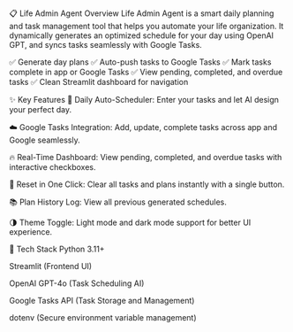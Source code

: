 📋 Life Admin Agent
Overview
Life Admin Agent is a smart daily planning and task management tool that helps you automate your life organization.
It dynamically generates an optimized schedule for your day using OpenAI GPT, and syncs tasks seamlessly with Google Tasks.

✅ Generate day plans
✅ Auto-push tasks to Google Tasks
✅ Mark tasks complete in app or Google Tasks
✅ View pending, completed, and overdue tasks
✅ Clean Streamlit dashboard for navigation

✨ Key Features
📅 Daily Auto-Scheduler: Enter your tasks and let AI design your perfect day.

☁️ Google Tasks Integration: Add, update, complete tasks across app and Google seamlessly.

🔥 Real-Time Dashboard: View pending, completed, and overdue tasks with interactive checkboxes.

🧹 Reset in One Click: Clear all tasks and plans instantly with a single button.

📚 Plan History Log: View all previous generated schedules.

🌗 Theme Toggle: Light mode and dark mode support for better UI experience.

🚀 Tech Stack
Python 3.11+

Streamlit (Frontend UI)

OpenAI GPT-4o (Task Scheduling AI)

Google Tasks API (Task Storage and Management)

dotenv (Secure environment variable management)

